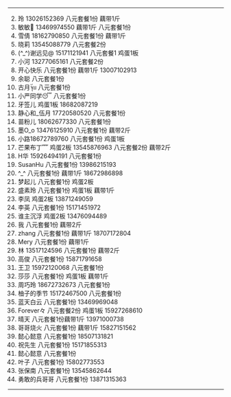 ---
2. 玲 13026152369 八元套餐1份 藕带1斤
3. 敏敏💞 13469974550 藕带1斤 八元套餐1份
4. 雪倩 18162790850 八元套餐1份 藕带1斤
5. 晓莉 13545088779 八元套餐2份
6. (^_^)谢远见@ 15171121941 八元套餐1 鸡蛋1板
7. 小河 13277065161 八元套餐2份
8. 开心快乐 八元套餐1份 藕带1斤 13007102913
9. 余聪 八元套餐1份
10. 古月จุ๊บ 八元套餐1份
11. 小严同学😴 八元套餐1份
12. 牙签儿 鸡蛋1板 18682087219
13. 静心和_伍月 17720580520 八元套餐1份
14. 苗粉儿 18062677330 八元套餐1份
15. 墨O_o 13476125910 八元套餐1份 藕带2斤
16. 小路18672789760 八元套餐1份 鸡蛋1板
17. 芒果布丁﹌ 鸡蛋2板 13545876963 八元套餐2份 藕带2斤
19. H华 15926494191 八元套餐1份
20. SusanHu 八元套餐1份 13986215193
21. ^_^ 八元套餐1份 藕带1斤 18672986898
22. 梦起儿 八元套餐1份 鸡蛋2板
23. 盛素玲 八元套餐1份 鸡蛋1板 藕带1斤
24. 李凤 鸡蛋2板 13871249059
25. 李英 八元套餐1份 15171451972
26. 谁主沉浮 鸡蛋2板 13476094489
27. 我 八元套餐1份 藕带2斤
28. zhang 八元套餐1份 藕带1斤 18707172804
29. Mery 八元套餐1份 藕带1斤
30. 林 13517124596 八元套餐1份 藕带2斤
31. 高俊 八元套餐1份 15871791658
32. 王卫 15972120068 八元套餐1份
33. 莎莎 八元套餐1份 鸡蛋1板 藕带1斤
34. 周巧玲 18672732673 八元套餐1份
35. 柚子的季节 15172467500 八元套餐1份
36. 蓝天白云 八元套餐1份 13469969048
37. Forever々 八元套餐2份 鸡蛋1板 15927268610
38. 晴天 八元套餐1份藕带1斤 13971000738
39. 哥哥烧火 八元套餐1份 藕带1斤 15827151562
40. 懿心懿意 八元套餐1份 18507131821
41. 祝先生 八元套餐1份 15171855313
42. 懿心懿意 八元套餐1份
44. 叶子 八元套餐1份 15802773553
45. 张保南 八元套餐1份 13545862644
46. 勇敢的兵哥哥 八元套餐1份 13871315363
---